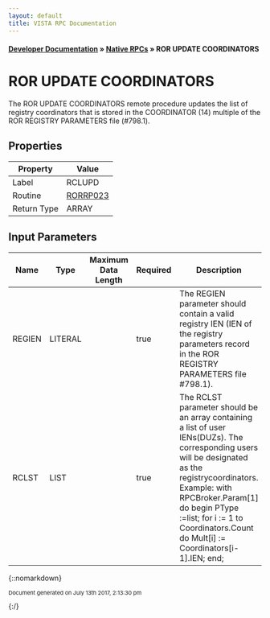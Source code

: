```yaml
---
layout: default
title: VISTA RPC Documentation
---
```


#### [Developer Documentation](../index) &#187; [Native RPCs](TableOfContents) &#187; ROR UPDATE COORDINATORS<br/>
# ROR UPDATE COORDINATORS

The ROR UPDATE COORDINATORS remote procedure updates the list of registry coordinators that is stored in the COORDINATOR (14) multiple of the ROR REGISTRY PARAMETERS file (#798.1).

## Properties

Property | Value
--- | ---
Label | RCLUPD
Routine | [RORRP023](http://code.osehra.org/dox/Routine_RORRP023_source.html)
Return Type | ARRAY


## Input Parameters

Name | Type | Maximum Data Length | Required | Description
--- | --- | --- | --- | ---
REGIEN | LITERAL |  | true | The REGIEN parameter should contain a valid registry IEN (IEN of the registry parameters record in the ROR REGISTRY PARAMETERS file #798.1).
RCLST | LIST |  | true | The RCLST parameter should be an array containing a list of user IENs(DUZs). The corresponding users will be designated as the registrycoordinators. Example:  with RPCBroker.Param[1] do    begin      PType :&#x3D;list;      for i :&#x3D; 1 to Coordinators.Count do        Mult[i] :&#x3D; Coordinators[i-1].IEN;    end;



{::nomarkdown} <br/><p style="font-size: 11px">Document generated on July 13th 2017, 2:13:30 pm</p>{:/}